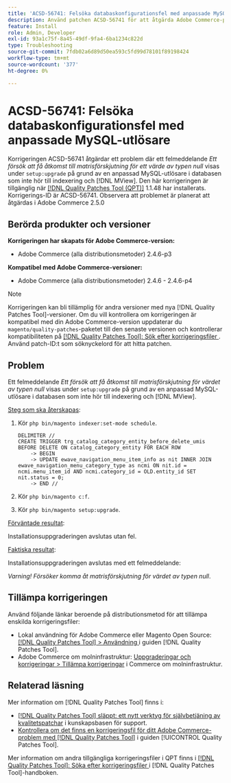 ```yaml
---
title: 'ACSD-56741: Felsöka databaskonfigurationsfel med anpassade MySQL-utlösare'
description: Använd patchen ACSD-56741 för att åtgärda Adobe Commerce-problemet där ett felmeddelande *Ett försök att få åtkomst till matrisförskjutning av värdet null* visas under "setup:upgrade" på grund av en anpassad MySQL-utlösare i databasen som inte är relaterad till indexering och [!DNL MView].
feature: Install
role: Admin, Developer
exl-id: 93a1c75f-8a45-49df-9fa4-6ba1234c822d
type: Troubleshooting
source-git-commit: 7fdb02a6d89d50ea593c5fd99d78101f89198424
workflow-type: tm+mt
source-wordcount: '377'
ht-degree: 0%

---
```


# ACSD-56741: Felsöka databaskonfigurationsfel med anpassade MySQL-utlösare

Korrigeringen ACSD-56741 åtgärdar ett problem där ett felmeddelande *Ett försök att få åtkomst till matrisförskjutning för ett värde av typen null* visas under `setup:upgrade` på grund av en anpassad MySQL-utlösare i databasen som inte hör till indexering och [!DNL MView]. Den här korrigeringen är tillgänglig när [[!DNL Quality Patches Tool (QPT)]](https://experienceleague.adobe.com/en/docs/commerce-operations/tools/quality-patches-tool/quality-patches-tool-to-self-serve-quality-patches) 1.1.48 har installerats. Korrigerings-ID är ACSD-56741. Observera att problemet är planerat att åtgärdas i Adobe Commerce 2.5.0

## Berörda produkter och versioner

**Korrigeringen har skapats för Adobe Commerce-version:**

* Adobe Commerce (alla distributionsmetoder) 2.4.6-p3

**Kompatibel med Adobe Commerce-versioner:**

* Adobe Commerce (alla distributionsmetoder) 2.4.6 - 2.4.6-p4

>[!NOTE]
>
>Korrigeringen kan bli tillämplig för andra versioner med nya [!DNL Quality Patches Tool]-versioner. Om du vill kontrollera om korrigeringen är kompatibel med din Adobe Commerce-version uppdaterar du `magento/quality-patches`-paketet till den senaste versionen och kontrollerar kompatibiliteten på [[!DNL Quality Patches Tool]: Sök efter korrigeringsfiler ](https://experienceleague.adobe.com/tools/commerce-quality-patches/index.html). Använd patch-ID:t som söknyckelord för att hitta patchen.

## Problem

Ett felmeddelande *Ett försök att få åtkomst till matrisförskjutning för värdet av typen null* visas under `setup:upgrade` på grund av en anpassad MySQL-utlösare i databasen som inte hör till indexering och [!DNL MView].

<u>Steg som ska återskapas</u>:

1. Kör `php bin/magento indexer:set-mode schedule`.

   ```
   DELIMITER //
   CREATE TRIGGER trg_catalog_category_entity_before_delete_umis BEFORE DELETE ON catalog_category_entity FOR EACH ROW
       -> BEGIN
       -> UPDATE ewave_navigation_menu_item_info as nit INNER JOIN ewave_navigation_menu_category_type as ncmi ON nit.id = ncmi.menu_item_id AND ncmi.category_id = OLD.entity_id SET nit.status = 0;
       -> END //
   ```

1. Kör `php bin/magento c:f`.
1. Kör `php bin/magento setup:upgrade`.

<u>Förväntade resultat</u>:

Installationsuppgraderingen avslutas utan fel.

<u>Faktiska resultat</u>:

Installationsuppgraderingen avslutas med ett felmeddelande:

*Varning! Försöker komma åt matrisförskjutning för värdet av typen null*.

## Tillämpa korrigeringen

Använd följande länkar beroende på distributionsmetod för att tillämpa enskilda korrigeringsfiler:

* Lokal användning för Adobe Commerce eller Magento Open Source: [[!DNL Quality Patches Tool] > Användning ](/help/tools/quality-patches-tool/usage.md) i guiden [!DNL Quality Patches Tool].
* Adobe Commerce om molninfrastruktur: [Uppgraderingar och korrigeringar > Tillämpa korrigeringar](https://experienceleague.adobe.com/docs/commerce-cloud-service/user-guide/develop/upgrade/apply-patches.html) i Commerce om molninfrastruktur.

## Relaterad läsning

Mer information om [!DNL Quality Patches Tool] finns i:

* [[!DNL Quality Patches Tool] släppt: ett nytt verktyg för självbetjäning av kvalitetspatchar](https://experienceleague.adobe.com/en/docs/commerce-operations/tools/quality-patches-tool/quality-patches-tool-to-self-serve-quality-patches) i kunskapsbasen för support.
* [Kontrollera om det finns en korrigeringsfil för ditt Adobe Commerce-problem med  [!DNL Quality Patches Tool]](/help/tools/quality-patches-tool/patches-available-in-qpt/check-patch-for-magento-issue-with-magento-quality-patches.md) i guiden [!UICONTROL Quality Patches Tool].


Mer information om andra tillgängliga korrigeringsfiler i QPT finns i [[!DNL Quality Patches Tool]: Söka efter korrigeringsfiler ](https://experienceleague.adobe.com/tools/commerce-quality-patches/index.html) i [!DNL Quality Patches Tool]-handboken.
